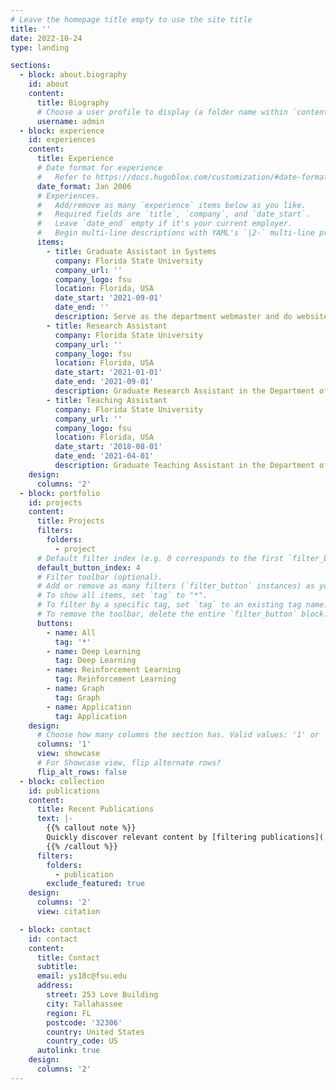 ```yaml
---
# Leave the homepage title empty to use the site title
title: ''
date: 2022-10-24
type: landing

sections:
  - block: about.biography
    id: about
    content:
      title: Biography
      # Choose a user profile to display (a folder name within `content/authors/`)
      username: admin
  - block: experience
    id: experiences
    content:
      title: Experience
      # Date format for experience
      #   Refer to https://docs.hugoblox.com/customization/#date-format
      date_format: Jan 2006
      # Experiences.
      #   Add/remove as many `experience` items below as you like.
      #   Required fields are `title`, `company`, and `date_start`.
      #   Leave `date_end` empty if it's your current employer.
      #   Begin multi-line descriptions with YAML's `|2-` multi-line prefix.
      items:
        - title: Graduate Assistant in Systems
          company: Florida State University
          company_url: ''
          company_logo: fsu
          location: Florida, USA
          date_start: '2021-09-01'
          date_end: ''
          description: Serve as the department webmaster and do website programming, updating, design, content re-factoring, and database administration.
        - title: Research Assistant
          company: Florida State University
          company_url: ''
          company_logo: fsu
          location: Florida, USA
          date_start: '2021-01-01'
          date_end: '2021-09-01'
          description: Graduate Research Assistant in the Department of Computer Science.
        - title: Teaching Assistant
          company: Florida State University
          company_url: ''
          company_logo: fsu
          location: Florida, USA
          date_start: '2018-08-01'
          date_end: '2021-04-01'
          description: Graduate Teaching Assistant in the Department of Computer Science.
    design:
      columns: '2'
  - block: portfolio
    id: projects
    content:
      title: Projects
      filters:
        folders:
          - project
      # Default filter index (e.g. 0 corresponds to the first `filter_button` instance below).
      default_button_index: 4
      # Filter toolbar (optional).
      # Add or remove as many filters (`filter_button` instances) as you like.
      # To show all items, set `tag` to "*".
      # To filter by a specific tag, set `tag` to an existing tag name.
      # To remove the toolbar, delete the entire `filter_button` block.
      buttons:
        - name: All
          tag: '*'
        - name: Deep Learning
          tag: Deep Learning
        - name: Reinforcement Learning
          tag: Reinforcement Learning
        - name: Graph
          tag: Graph
        - name: Application
          tag: Application
    design:
      # Choose how many columns the section has. Valid values: '1' or '2'.
      columns: '1'
      view: showcase
      # For Showcase view, flip alternate rows?
      flip_alt_rows: false
  - block: collection
    id: publications
    content:
      title: Recent Publications
      text: |-
        {{% callout note %}}
        Quickly discover relevant content by [filtering publications](./publication/).
        {{% /callout %}}
      filters:
        folders:
          - publication
        exclude_featured: true
    design:
      columns: '2'
      view: citation

  - block: contact
    id: contact
    content:
      title: Contact
      subtitle:
      email: ys18c@fsu.edu
      address:
        street: 253 Love Building
        city: Tallahassee
        region: FL
        postcode: '32306'
        country: United States
        country_code: US
      autolink: true
    design:
      columns: '2'
---
```

